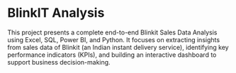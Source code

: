 # BlinkIT Analysis
This project presents a complete end-to-end Blinkit Sales Data Analysis using Excel, SQL, Power BI, and Python. It focuses on extracting insights from sales data of Blinkit (an Indian instant delivery service), identifying key performance indicators (KPIs), and building an interactive dashboard to support business decision-making.
